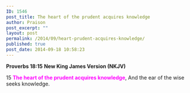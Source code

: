 ```yaml
---
ID: 1546
post_title: The heart of the prudent acquires knowledge
author: Praison
post_excerpt: ""
layout: post
permalink: /2014/09/heart-prudent-acquires-knowledge/
published: true
post_date: 2014-09-18 10:58:23
---
```

<strong>Proverbs 18:15</strong>
<strong> New King James Version (NKJV)</strong>

15 <span style="color: #ff00ff;"><strong>The heart of the prudent acquires knowledge</strong></span>,
And the ear of the wise seeks knowledge.